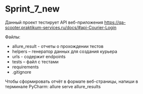 # Sprint_7_new
Данный проект тестирует АPI веб-приложения 
https://qa-scooter.praktikum-services.ru/docs/#api-Courier-Login

Файлы:
- allure_result - отчеты о прохождении тестов
- helpers – генератор данных для создания курьера
- urls - содержит endpoints 
- tests – файл с тестами 
- requirements
- .gitignore

Чтобы сформировать отчёт в формате веб-страницы, напиши в терминале PyCharm:
allure serve allure_results 
